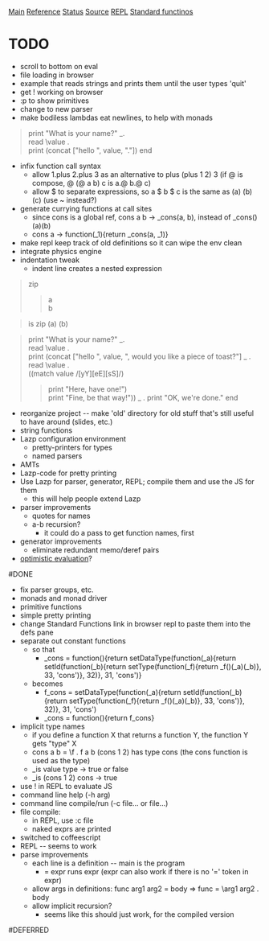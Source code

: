 [Main](README.html) [Reference](REFERENCE.html) [Status](TODO.html) [Source](http://github.com/zot/lazp) [REPL](lazp.html) [Standard functinos](std.laz)
# TODO
* scroll to bottom on eval
* file loading in browser
* example that reads strings and prints them until the user types 'quit'
* get ! working on browser
* :p to show primitives
* change to new parser
* make bodiless lambdas eat newlines, to help with monads

> print "What is your name?" \_.  
> read \value .  
> print (concat ["hello ", value, "."]) end

* infix function call syntax
   * allow 1.plus 2.plus 3 as an alternative to plus (plus 1 2) 3 (if @ is compose, @ (@ a b) c is a.@ b.@ c)
   * allow $ to separate expressions, so a $ b $ c is the same as (a) (b) (c) (use ~ instead?)
* generate currying functions at call sites
   * since cons is a global ref, cons a b -> _cons(a, b), instead of _cons()(a)(b)
   * cons a -> function(_1){return _cons(a, _1)}
* make repl keep track of old definitions so it can wipe the env clean
* integrate physics engine
* indentation tweak
   * indent line creates a nested expression

>zip  
>>a  
  b

> is zip (a) (b)  

> print "What is your name?" \_.  
> read \value .  
> print (concat ["hello ", value, ", would you like a piece of toast?"] \_ .  
> read \value .  
> ((match value /\[yY]\[eE]\[sS]/)  
>>   print "Here, have one!")  
>>   print "Fine, be that way!")) \_ .
> print "OK, we're done." end

* reorganize project -- make 'old' directory for old stuff that's still useful to have around (slides, etc.)
* string functions
* Lazp configuration environment
   * pretty-printers for types
   * named parsers
* AMTs
* Lazp-code for pretty printing
* Use Lazp for parser, generator, REPL; compile them and use the JS for them
   * this will help people extend Lazp
* parser improvements
   * quotes for names
   * a-b recursion?
      * it could do a pass to get function names, first
* generator improvements
   * eliminate redundant memo/deref pairs
* [optimistic evaluation](http://research.microsoft.com/en-us/um/people/simonpj/Papers/optimistic/index.htm)?

#DONE
* fix parser groups, etc.
* monads and monad driver
* primitive functions
* simple pretty printing
* change Standard Functions link in browser repl to paste them into the defs pane
* separate out constant functions
   * so that
      * \_cons = function(){return setDataType(function(\_a){return setId(function(\_b){return setType(function(\_f){return \_f()(\_a)(\_b)}, 33, 'cons')}, 32)}, 31, 'cons')}
   * becomes
      * f\_cons = setDataType(function(\_a){return setId(function(\_b){return setType(function(\_f){return \_f()(\_a)(\_b)}, 33, 'cons')}, 32)}, 31, 'cons')
      * \_cons = function(){return f\_cons}
* implicit type names
   * if you define a function X that returns a function Y, the function Y gets "type" X
   * cons a b = \f . f a b
      (cons 1 2) has type cons (the cons function is used as the type)
   * _is value type -> true or false
   * _is (cons 1 2) cons -> true
* use ! in REPL to evaluate JS
* command line help (-h arg)
* command line compile/run (-c file... or file...)
* file compile: 
   * in REPL, use :c file
   * naked exprs are printed
* switched to coffeescript
* REPL -- seems to work
* parse improvements
   * each line is a definition -- main is the program
      * = expr runs expr (expr can also work if there is no '=' token in expr)
   * allow args in definitions: func arg1 arg2 = body => func = \arg1 arg2 . body
   * allow implicit recursion?
      * seems like this should just work, for the compiled version

#DEFERRED
